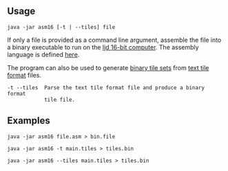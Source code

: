 Usage
-----

    java -jar asm16 [-t | --tiles] file

If only a file is provided as a command line argument, assemble the file into
a binary executable to run on the [ljd 16-bit computer][ljd 16-bit computer].
The assembly language is defined [here][asmlang].

The program can also be used to generate [binary tile sets][video] from
[text tile format][text tile format] files.

    -t --tiles  Parse the text tile format file and produce a binary format
                tile file.


Examples
--------

    java -jar asm16 file.asm > bin.file

    java -jar asm16 -t main.tiles > tiles.bin

    java -jar asm16 --tiles main.tiles > tiles.bin



[ljd 16-bit computer]: https://github.com/lj-ditrapani/16-bit-computer-specification
[asmlang]: https://github.com/lj-ditrapani/16-bit-computer-specification/blob/master/assembler/assembly-language.md
[video]: https://github.com/lj-ditrapani/16-bit-computer-specification/blob/master/video.md
[text tile format]: https://github.com/lj-ditrapani/16-bit-computer-specification/blob/master/assembler/tile-file-format.md

